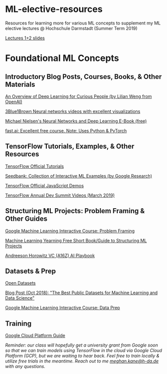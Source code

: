 # ML-elective-resources
Resources for learning more for various ML concepts to supplement my ML elective lectures @ Hochschule Darmstadt (Summer Term 2019)

[Lectures 1+2 slides](https://docs.google.com/presentation/d/1r_rBH3DzETQgsMXyQg8jhr35IQZoDDU__eBDV51Bcoo/edit?usp=sharing)

# Foundational ML Concepts

## Introductory Blog Posts, Courses, Books, & Other Materials

[An Overview of Deep Learning for Curious People (by Lilian Weng from OpenAI)](http://bit.ly/2V61wBa)

[3Blue1Brown Neural networks videos with excellent visualizations](https://www.3blue1brown.com/neural-networks)

[Michael Nielsen's Neural Networks and Deep Learning E-Book (free)](http://neuralnetworksanddeeplearning.com/)

[fast.ai: Excellent free course. Note: Uses Python & PyTorch](https://www.fast.ai/)


## TensorFlow Tutorials, Examples, & Other Resources

[TensorFlow Official Tutorials](https://www.tensorflow.org/tutorials/)

[Seedbank: Collection of Interactive ML Examples (by Google Research)](https://research.google.com/seedbank/)

[TensorFlow Official JavaScript Demos](https://www.tensorflow.org/js/demos)

[TensorFlow Annual Dev Summit Videos (March 2019)](https://www.youtube.com/watch?v=P4_rJfHpr7k&list=PLQY2H8rRoyvzoUYI26kHmKSJBedn3SQuB)


## Structuring ML Projects: Problem Framing & Other Guides

[Google Machine Learning Interactive Course: Problem Framing](https://developers.google.com/machine-learning/problem-framing/)

[Machine Learning Yearning Free Short Book/Guide to Structuring ML Projects](https://www.mlyearning.org/)

[Andreeson Horowitz VC (A16Z) AI Playbook](http://aiplaybook.a16z.com/)


## Datasets & Prep

[Open Datasets](https://skymind.ai/wiki/open-datasets)

[Blog Post (Oct 2018): "The Best Public Datasets for Machine Learning and Data Science"](https://towardsdatascience.com/the-50-best-public-datasets-for-machine-learning-d80e9f030279)

[Google Machine Learning Interactive Course: Data Prep](https://developers.google.com/machine-learning/data-prep/)

## Training

[Google Cloud Platform Guide](https://cloud.google.com/ml-engine/)

*Reminder: our class will hopefully get a university grant from Google soon so that we can train models using TensorFlow in the cloud via Google Cloud Platform (GCP), but we are waiting to hear back. Feel free to train locally & utilize free trials in the meantime. Reach out to me meghan.kane@h-da.de with any questions.*


